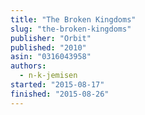 ```yaml
---
title: "The Broken Kingdoms"
slug: "the-broken-kingdoms"
publisher: "Orbit"
published: "2010"
asin: "0316043958"
authors:
  - n-k-jemisen
started: "2015-08-17"
finished: "2015-08-26"
---
```

